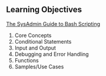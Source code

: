 ## Learning Objectives ##

[The SysAdmin Guide to Bash Scripting](https://linuxacademy.com/cp/modules/view/id/72?redirect_uri=https://app.linuxacademy.com/search?query=bash&type=Course)

1. Core Concepts
2. Conditional Statements
3. Input and Output
4. Debugging and Error Handling
5. Functions
6. Samples/Use Cases

